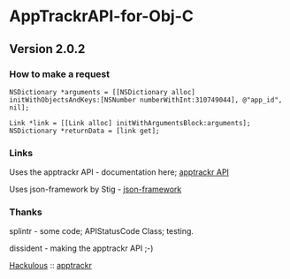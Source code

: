 # AppTrackrAPI-for-Obj-C #
## Version 2.0.2 ##

### How to make a request ###

    NSDictionary *arguments = [[NSDictionary alloc] initWithObjectsAndKeys:[NSNumber numberWithInt:310749044], @"app_id", nil];
    
    Link *link = [[Link alloc] initWithArgumentsBlock:arguments];
    NSDictionary *returnData = [link get];

### Links ###

Uses the apptrackr API - documentation here; [apptrackr API](http://hackulo.us/forums/index.php?/topic/52727-apptrackr-api/)

Uses json-framework by Stig - [json-framework](https://github.com/stig/json-framework/)

### Thanks ###

splintr - some code; APIStatusCode Class; testing.

dissident - making the apptrackr API ;-)

[Hackulous](http://hackulo.us) :: [apptrackr](http://apptrackr.cd/)
